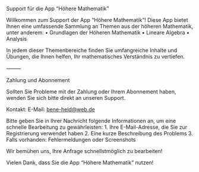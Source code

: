 Support für die App “Höhere Mathematik”

Willkommen zum Support der App “Höhere Mathematik”! Diese App bietet Ihnen eine umfassende Sammlung an Themen aus der höheren Mathematik, unter anderem:
	•	Grundlagen der Höheren Mathematik
	•	Lineare Algebra
	•	Analysis

In jedem dieser Themenbereiche finden Sie umfangreiche Inhalte und Übungen, die Ihnen helfen, Ihr mathematisches Verständnis zu vertiefen.

⸻

Zahlung und Abonnement

Sollten Sie Probleme mit der Zahlung oder Ihrem Abonnement haben, wenden Sie sich bitte direkt an unseren Support.

Kontakt:
E-Mail: bene-held@web.de

Bitte geben Sie in Ihrer Nachricht folgende Informationen an, um eine schnelle Bearbeitung zu gewährleisten:
	1.	Ihre E-Mail-Adresse, die Sie zur Registrierung verwendet haben
	2.	Eine kurze Beschreibung des Problems
	3.	Falls vorhanden: Fehlermeldungen oder Screenshots

Wir bemühen uns, Ihre Anfrage schnellstmöglich zu bearbeiten!

Vielen Dank, dass Sie die App “Höhere Mathematik” nutzen!
